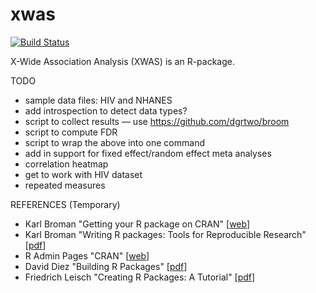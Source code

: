 # xwas

[![Build Status](https://travis-ci.org/nampho2/xwas.svg?branch=master)](https://travis-ci.org/nampho2/xwas)

X-Wide Association Analysis (XWAS) is an R-package.

TODO
- sample data files: HIV and NHANES
- add introspection to detect data types?
- script to collect results — use https://github.com/dgrtwo/broom
- script to compute FDR
- script to wrap the above into one command
- add in support for fixed effect/random effect meta analyses
- correlation heatmap
- get to work with HIV dataset
- repeated measures

REFERENCES (Temporary)
- Karl Broman "Getting your R package on CRAN" [<a href="http://kbroman.org/pkg_primer/pages/cran.html">web</a>]
- Karl Broman "Writing R packages: Tools for Reproducible Research" [<a href="http://kbroman.org/Tools4RR/assets/lectures/08_rpack_withnotes.pdf">pdf</a>]
- R Admin Pages "CRAN" [<a href="https://cran.r-project.org/doc/manuals/r-release/R-admin.html">web</a>]
- David Diez "Building R Packages" [<a href="http://www.hsph.harvard.edu/statinformatics/soft/files/buildingrpackages.pdf">pdf</a>] 
- Friedrich Leisch "Creating R Packages: A Tutorial" [<a href="https://cran.r-project.org/doc/contrib/Leisch-CreatingPackages.pdf">pdf</a>]
